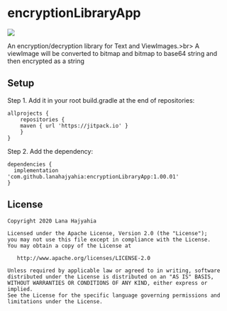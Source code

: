 # encryptionLibraryApp

[![](https://jitpack.io/v/lanahajyahia/encryptionLibraryApp.svg)](https://jitpack.io/#lanahajyahia/encryptionLibraryApp)

An encryption/decryption library for Text and ViewImages.>br>
A viewImage will be converted to bitmap and bitmap to base64 string and then encrypted as a string<br>

## Setup
Step 1. Add it in your root build.gradle at the end of repositories:
```
allprojects {
    repositories {
	maven { url 'https://jitpack.io' }
    }
}
```

Step 2. Add the dependency:

```
dependencies {
  implementation 'com.github.lanahajyahia:encryptionLibraryApp:1.00.01'
}
```





## License

    Copyright 2020 Lana Hajyahia

    Licensed under the Apache License, Version 2.0 (the "License");
    you may not use this file except in compliance with the License.
    You may obtain a copy of the License at

       http://www.apache.org/licenses/LICENSE-2.0

    Unless required by applicable law or agreed to in writing, software
    distributed under the License is distributed on an "AS IS" BASIS,
    WITHOUT WARRANTIES OR CONDITIONS OF ANY KIND, either express or implied.
    See the License for the specific language governing permissions and
    limitations under the License.
